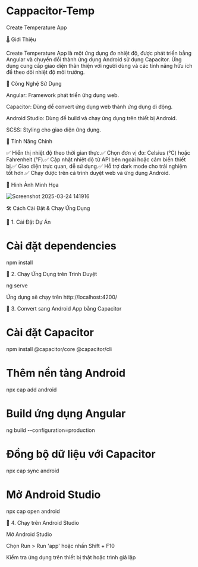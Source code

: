 # Cappacitor-Temp
Create Temperature App

🌡️ Giới Thiệu

Create Temperature App là một ứng dụng đo nhiệt độ, được phát triển bằng Angular và chuyển đổi thành ứng dụng Android sử dụng Capacitor. Ứng dụng cung cấp giao diện thân thiện với người dùng và các tính năng hữu ích để theo dõi nhiệt độ môi trường.

🚀 Công Nghệ Sử Dụng

Angular: Framework phát triển ứng dụng web.

Capacitor: Dùng để convert ứng dụng web thành ứng dụng di động.

Android Studio: Dùng để build và chạy ứng dụng trên thiết bị Android.

SCSS: Styling cho giao diện ứng dụng.

🎯 Tính Năng Chính

✅ Hiển thị nhiệt độ theo thời gian thực.✅ Chọn đơn vị đo: Celsius (°C) hoặc Fahrenheit (°F).✅ Cập nhật nhiệt độ từ API bên ngoài hoặc cảm biến thiết bị.✅ Giao diện trực quan, dễ sử dụng.✅ Hỗ trợ dark mode cho trải nghiệm tốt hơn.✅ Chạy được trên cả trình duyệt web và ứng dụng Android.

📸 Hình Ảnh Minh Họa

![Screenshot 2025-03-24 141916](https://github.com/user-attachments/assets/e3d87b21-3b7c-4ed2-9775-ad40ad13e317)


🛠️ Cách Cài Đặt & Chạy Ứng Dụng

🔹 1. Cài Đặt Dự Án


# Cài đặt dependencies
npm install

🔹 2. Chạy Ứng Dụng trên Trình Duyệt

ng serve

Ứng dụng sẽ chạy trên http://localhost:4200/

🔹 3. Convert sang Android App bằng Capacitor

# Cài đặt Capacitor
npm install @capacitor/core @capacitor/cli

# Thêm nền tảng Android
npx cap add android

# Build ứng dụng Angular
ng build --configuration=production

# Đồng bộ dữ liệu với Capacitor
npx cap sync android

# Mở Android Studio
npx cap open android

🔹 4. Chạy trên Android Studio

Mở Android Studio

Chọn Run > Run 'app' hoặc nhấn Shift + F10

Kiểm tra ứng dụng trên thiết bị thật hoặc trình giả lập

